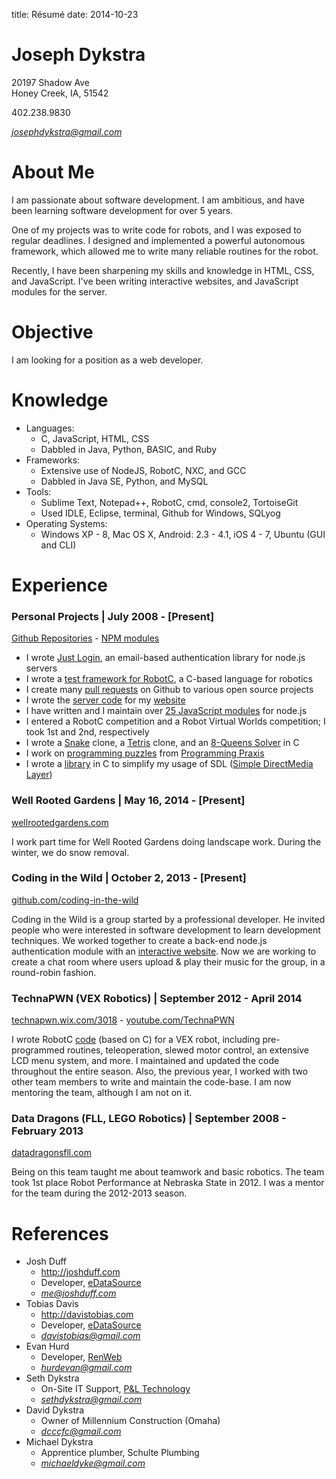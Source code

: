 title: Résumé
date: 2014-10-23

# Joseph Dykstra
20197 Shadow Ave  
Honey Creek, IA, 51542

402.238.9830

*josephdykstra@gmail.com*

# About Me

I am passionate about software development. I am ambitious, and have been learning software development for over 5 years.

One of my projects was to write code for robots, and I was exposed to regular deadlines.  I designed and implemented a powerful autonomous framework, which allowed me to write many reliable routines for the robot.

Recently, I have been sharpening my skills and knowledge in HTML, CSS, and JavaScript.  I've been writing interactive websites, and JavaScript modules for the server.

# Objective
I am looking for a position as a web developer.

# Knowledge
- Languages:
	- C, JavaScript, HTML, CSS
	- Dabbled in Java, Python, BASIC, and Ruby
- Frameworks:
	- Extensive use of NodeJS, RobotC, NXC, and GCC
	- Dabbled in Java SE, Python, and MySQL
- Tools:
	- Sublime Text, Notepad++, RobotC, cmd, console2, TortoiseGit
	- Used IDLE, Eclipse, terminal, Github for Windows, SQLyog
- Operating Systems:
	- Windows XP - 8, Mac OS X, Android: 2.3 - 4.1, iOS 4 - 7, Ubuntu (GUI and CLI)

# Experience

### Personal Projects | July 2008 - [Present]
[Github Repositories](https://github.com/ArtskydJ?tab=repositories) - [NPM modules](http://npmjs.org/~artskydj)

- I wrote [Just Login](http://justlogin.xyz/), an email-based authentication library for node.js servers
- I wrote a [test framework for RobotC](https://github.com/ArtskydJ/robotc-tap), a C-based language for robotics
- I create many [pull requests](https://github.com/pulls?q=is%3Apr+author%3AArtskydJ) on Github to various open source projects
- I wrote the [server code](https://github.com/ArtskydJ/josephdykstra.com) for my [website](http://josephdykstra.com/)
- I have written and I maintain over [25 JavaScript modules](http://npmjs.org/~artskydj) for node.js
- I entered a RobotC competition and a Robot Virtual Worlds competition; I took 1st and 2nd, respectively
- I wrote a [Snake](https://github.com/ArtskydJ/C_Source/tree/master/Snake) clone, a [Tetris](https://github.com/ArtskydJ/C_Source/tree/master/Tetris4) clone, and an [8-Queens Solver](https://github.com/ArtskydJ/C_Source/blob/master/EightQueens/EightQueens3.c) in C
- I work on [programming puzzles](https://github.com/ArtskydJ/programming-praxis) from [Programming Praxis](http://programmingpraxis.com/)
- I wrote a [library](https://github.com/ArtskydJ/C_Source/tree/master/%23include) in C to simplify my usage of SDL ([Simple DirectMedia Layer](http://www.libsdl.org/))

### Well Rooted Gardens | May 16, 2014 - [Present]

[wellrootedgardens.com](http://wellrootedgardens.com)

I work part time for Well Rooted Gardens doing landscape work.  During the winter, we do snow removal.

### Coding in the Wild | October 2, 2013 - [Present]

[github.com/coding-in-the-wild](http://github.com/coding-in-the-wild)

Coding in the Wild is a group started by a professional developer.  He invited people who were interested in software development to learn development techniques.  We worked together to create a back-end node.js authentication module with an [interactive website](http://justlogin.xyz/).  Now we are working to create a chat room where users upload & play their music for the group, in a round-robin fashion.

### TechnaPWN (VEX Robotics) | September 2012 - April 2014

[technapwn.wix.com/3018](http://technapwn.wix.com/3018) - [youtube.com/TechnaPWN](http://youtube.com/TechnaPWN)

I wrote RobotC [code](https://github.com/ArtskydJ/technapwn-toss-up) (based on C) for a VEX robot, including pre-programmed routines, teleoperation, slewed motor control, an extensive LCD menu system, and more.  I maintained and updated the code throughout the entire season.  Also, the previous year, I worked with two other team members to write and maintain the code-base.  I am now mentoring the team, although I am not on it.

### Data Dragons (FLL, LEGO Robotics) | September 2008 - February 2013

[datadragonsfll.com](http://datadragonsfll.com)

Being on this team taught me about teamwork and basic robotics.  The team took 1st place Robot Performance at Nebraska State in 2012.  I was a mentor for the team during the 2012-2013 season.

# References

- Josh Duff
	- http://joshduff.com
	- Developer, [eDataSource](http://www.edatasource.com/)
	- *me@joshduff.com*
- Tobias Davis
	- http://davistobias.com
	- Developer, [eDataSource](http://www.edatasource.com/)
	- *davistobias@gmail.com*
- Evan Hurd
	- Developer, [RenWeb](http://www.renweb.com/)
	- *hurdevan@gmail.com*
- Seth Dykstra
	- On-Site IT Support, [P&L Technology](http://www.pltechnology.com/)
	- *sethdykstra@gmail.com*
- David Dykstra
	- Owner of Millennium Construction (Omaha)
	- *dcccfc@gmail.com*
- Michael Dykstra
	- Apprentice plumber, Schulte Plumbing
	- *michaeldyke@gmail.com*
